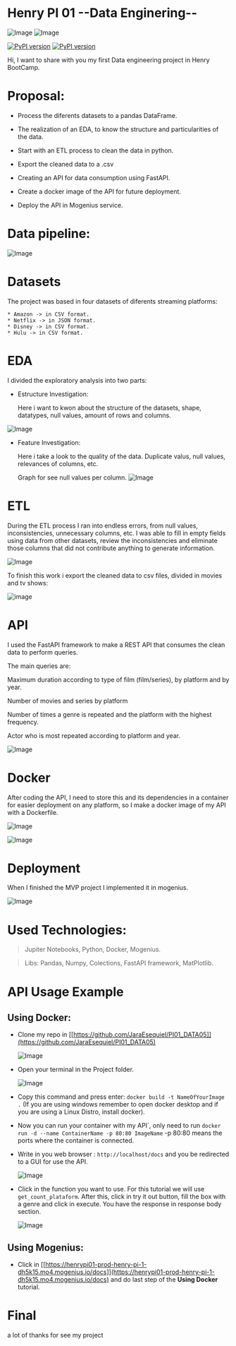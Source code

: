 # Henry PI 01 --Data Enginering--

![Image](src/created-with-python.svg)     ![Image](src/created-with-docker.svg)

[![PyPI version](https://badge.fury.io/py/pandas.svg)](https://badge.fury.io/py/pandas)
[![PyPI version](https://badge.fury.io/py/fastapi.svg)](https://badge.fury.io/py/fastapi)

Hi, I want to share with you my first Data engineering project in Henry BootCamp.

# Proposal:

  * Process the diferents datasets to a pandas DataFrame.

  * The realization of an EDA, to know the structure and particularities of the data.

  * Start with an ETL process to clean the data in python.

  * Export the cleaned data to a .csv

  * Creating an API for data consumption using FastAPI.

  * Create a docker image of the API for future deployment.

  * Deploy the API in Mogenius service.

# Data pipeline:
![Image](https://github.com/JaraEsequiel/PI01_DATA05/blob/main/src/pipeline.png)

# Datasets

  The project was based in four datasets of diferents streaming platforms:

    * Amazon -> in CSV format.
    * Netflix -> in JSON format.
    * Disney -> in CSV format.
    * Hulu -> in CSV format.

# EDA

I divided the exploratory analysis into two parts:
* Estructure Investigation:
  
    Here i want to kwon about the structure of the datasets, shape, datatypes, null values, amount of rows and columns.

![Image](src\Estructure_investigation.png)

* Feature Investigation:

  Here i take a look to the quality of the data. Duplicate valus, null values, relevances of columns, etc.

  Graph for see null values per column.
  ![Image](src\feature_investigation.png)

# ETL

  During the ETL process I ran into endless errors, from null values, inconsistencies, unnecessary columns, etc. I was able to fill in empty fields using data from other datasets, review the inconsistencies and eliminate those columns that did not contribute anything to generate information.

  ![Image](src/ETL.png)

  To finish this work i export the cleaned data to csv files, divided in movies and tv shows:

  ![image](src/cleaned_data.png)

# API

I used the FastAPI framework to make a REST API that consumes the clean data to perform queries.

The main queries are:

Maximum duration according to type of film (film/series), by platform and by year.

Number of movies and series by platform

Number of times a genre is repeated and the platform with the highest frequency.

Actor who is most repeated according to platform and year.

![Image](src/API.png)

# Docker

After coding the API, I need to store this and its dependencies in a container for easier deployment on any platform, so I make a docker image of my API with a Dockerfile.

![Image](src/dockerfile.png)


![Image](src/container.png)

# Deployment

When I finished the MVP project I implemented it in mogenius.

![Image](src/mogenius.png)

# Used Technologies:

>Jupiter Notebooks, Python, Docker, Mogenius.

>Libs: Pandas, Numpy, Colections, FastAPI framework, MatPlotlib.

# API Usage Example

## Using Docker:

* Clone my repo in [[https://github.com/JaraEsequiel/PI01_DATA05]](https://github.com/JaraEsequiel/PI01_DATA05)

  ![Image](src/clone_repo.png)

* Open your terminal in  the Project folder.

  ![Image](src/terminal.png)

* Copy this command and press enter: ```docker build -t NameOfYourImage .``` (If you are using windows remember to open docker desktop and if you are using a Linux Distro, install docker).

* Now you can run your container with my API`, only need to run  ```docker run -d --name ContainerName -p 80:80 ImageName``` -p 80:80 means the ports where the container is connected.

* Write in you web browser : ```http://localhost/docs``` and you be redirected to a GUI for use the API.

  ![Image](src/localhostapi.png)

* Click in the function you want to use. For this tutorial we will use `get_count_plataform`. After this, click in try it out button, fill the box with a genre and click in execute. You have the response in response body section.

  ![Image](src/response%20api.png)

## Using Mogenius:

* Click in [[https://henrypi01-prod-henry-pi-1-dh5k15.mo4.mogenius.io/docs]](https://henrypi01-prod-henry-pi-1-dh5k15.mo4.mogenius.io/docs) and do last step of the **Using Docker** tutorial.

# Final

a lot of thanks for see my project
